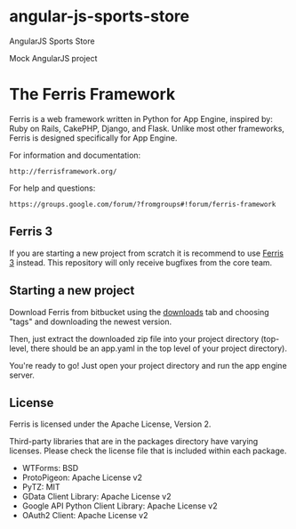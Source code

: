 # angular-js-sports-store
AngularJS Sports Store

Mock AngularJS project

The Ferris Framework
====================

Ferris is a web framework written in Python for App Engine, inspired by: Ruby on Rails, CakePHP, Django, and Flask. Unlike most other frameworks, Ferris is designed specifically for App Engine.

For information and documentation:

    http://ferrisframework.org/

For help and questions:

    https://groups.google.com/forum/?fromgroups#!forum/ferris-framework


Ferris 3
--------

If you are starting a new project from scratch it is recommend to use [Ferris 3](https://github.com/jonparrott/Ferris3) instead. This repository will only receive bugfixes from the core team.


Starting a new project
----------------------

Download Ferris from bitbucket using the [downloads]() tab and choosing "tags" and downloading the newest version.

Then, just extract the downloaded zip file into your project directory (top-level, there should be an app.yaml in the top level of your project directory).

You're ready to go! Just open your project directory and  run the app engine server.

License
-------

Ferris is licensed under the Apache License, Version 2.

Third-party libraries that are in the packages directory have varying licenses. Please check the license file that is included within each package.

 * WTForms: BSD
 * ProtoPigeon: Apache License v2
 * PyTZ: MIT
 * GData Client Library: Apache License v2
 * Google API Python Client Library: Apache License v2
 * OAuth2 Client: Apache License v2

